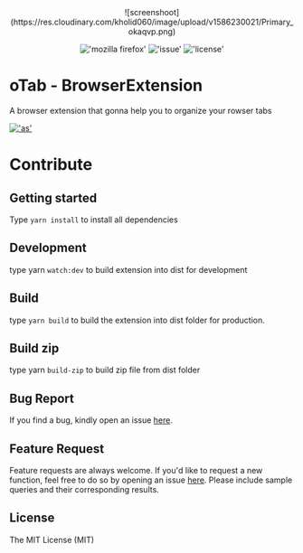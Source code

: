 <div align="center">
![screenshoot](https://res.cloudinary.com/kholid060/image/upload/v1586230021/Primary_okaqvp.png)

!['mozilla firefox'](https://img.shields.io/amo/v/otab) !['issue'](https://img.shields.io/github/issues/WinTenDev/oTab-BrowserExtension) !['license'](https://img.shields.io/github/license/WinTenDev/oTab-BrowserExtension)

</div>

# oTab - BrowserExtension

A browser extension that gonna help you to organize your rowser tabs

[!['as'](https://extensionworkshop.com/assets/77ca79-91ea38a24305d30ee5f9b27e889b798dbaa23dcb08b55b5670d192a7171a001b.png)](https://addons.mozilla.org/en-US/firefox/addon/otab/)

# Contribute

## Getting started

Type `yarn install` to install all dependencies

## Development

type yarn `watch:dev` to build extension into dist for development

## Build

type `yarn build` to build the extension into dist folder for production.

## Build zip

type yarn `build-zip` to build zip file from dist folder

## Bug Report

If you find a bug, kindly open an issue [here](https://github.com/WinTenDev/oTab-BrowserExtension/issues/new).

## Feature Request

Feature requests are always welcome. If you'd like to request a new function, feel free to do so by opening an issue [here](https://github.com/WinTenDev/oTab-BrowserExtension/issues/new). Please include sample queries and their corresponding results.

## License

The MIT License (MIT)
